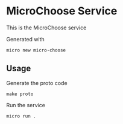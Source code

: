 # MicroChoose Service

This is the MicroChoose service

Generated with

```
micro new micro-choose
```

## Usage

Generate the proto code

```
make proto
```

Run the service

```
micro run .
```
